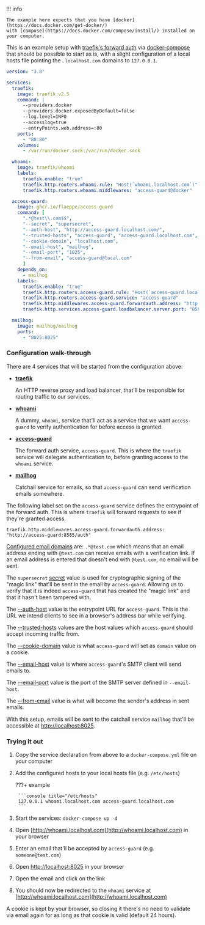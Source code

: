 !!! info

    The example here expects that you have [docker](https://docs.docker.com/get-docker/)
    with [compose](https://docs.docker.com/compose/install/) installed on your computer.

This is an example setup with [traefik's forward auth](https://doc.traefik.io/traefik/middlewares/http/forwardauth/)
via [docker-compose](https://docs.docker.com/compose/) that should be possible to start
as is, with a slight configuration of a local hosts file pointing the `.localhost.com`
domains to `127.0.0.1`.

```yaml title="docker-compose.yml"
version: "3.8"

services:
  traefik:
    image: traefik:v2.5
    command: |
      --providers.docker
      --providers.docker.exposedByDefault=false
      --log.level=INFO
      --accesslog=true
      --entryPoints.web.address=:80
    ports:
      - "80:80"
    volumes:
      - /var/run/docker.sock:/var/run/docker.sock

  whoami:
    image: traefik/whoami
    labels:
      traefik.enable: "true"
      traefik.http.routers.whoami.rule: "Host(`whoami.localhost.com`)"
      traefik.http.routers.whoami.middlewares: "access-guard@docker"

  access-guard:
    image: ghcr.io/flaeppe/access-guard
    command: [
      ".*@test\\.com$$",
      "--secret", "supersecret",
      "--auth-host", "http://access-guard.localhost.com/",
      "--trusted-hosts", "access-guard", "access-guard.localhost.com",
      "--cookie-domain", "localhost.com",
      "--email-host", "mailhog",
      "--email-port", "1025",
      "--from-email", "access-guard@local.com"
      ]
    depends_on:
      - mailhog
    labels:
      traefik.enable: "true"
      traefik.http.routers.access-guard.rule: "Host(`access-guard.localhost.com`)"
      traefik.http.routers.access-guard.service: "access-guard"
      traefik.http.middlewares.access-guard.forwardauth.address: "http://access-guard:8585/auth"
      traefik.http.services.access-guard.loadbalancer.server.port: "8585"

  mailhog:
    image: mailhog/mailhog
    ports:
      - "8025:8025"
```

### Configuration walk-through

There are 4 services that will be started from the configuration above:

- __[traefik](https://github.com/traefik/traefik)__

    An HTTP reverse proxy and load balancer, that'll be responsible for routing traffic
    to our services.

- __[whoami](https://github.com/traefik/whoami)__

    A dummy, `whoami`, service that'll act as a service that we want `access-guard` to
    verify authentication for before access is granted.

- __[access-guard](https://github.com/flaeppe/access-guard)__

    The forward auth service, `access-guard`. This is where the `traefik` service will
    delegate authentication to, before granting access to the `whoami` service.

- __[mailhog](https://github.com/mailhog/MailHog)__

    Catchall service for emails, so that `access-guard` can send verification emails
    somewhere.

The following label set on the `access-guard` service defines the entrypoint of the
forward auth. This is where `traefik` will forward requests to see if they're granted
access.

```
traefik.http.middlewares.access-guard.forwardauth.address: "http://access-guard:8585/auth"
```

[Configured email domains](reference.md#email-patterns) are: `.*@test.com` which means
that an email address ending with `@test.com` can receive emails with a verification
link. If an email address is entered that doesn't end with `@test.com`, no email will be
sent.

The `supersecret` [secret](reference.md#secret) value is used for cryptographic signing
of the "magic link" that'll be sent in the email by `access-guard`. Allowing us to
verify that it is indeed `access-guard` that has created the "magic link" and that it
hasn't been tampered with.

The [--auth-host](reference.md#access-guards-host) value is the entrypoint URL for
`access-guard`. This is the URL we intend clients to see in a browser's address bar
while verifying.

The [--trusted-hosts](reference.md#trusted-hosts) values are the host values which
`access-guard` should accept incoming traffic from.

The [--cookie-domain](reference.md#cookie-domain) value is what `access-guard` will set
as `domain` value on a cookie.

The [--email-host](reference.md#smtp-host) value is where `access-guard`'s SMTP client
will send emails to.

The [--email-port](reference.md#smtp-port) value is the port of the SMTP server defined
in `--email-host`.

The [--from-email](reference.md#senders-email-address) value is what will become the
sender's address in sent emails.

With this setup, emails will be sent to the catchall service `mailhog` that'll be
accessible at [http://localhost:8025](http://localhost:8025).

### Trying it out

1. Copy the service declaration from above to a `docker-compose.yml` file on your
   computer

2. Add the configured hosts to your local hosts file (e.g. `/etc/hosts`)

    ???+ example

        ```console title="/etc/hosts"
        127.0.0.1 whoami.localhost.com access-guard.localhost.com
        ```

3. Start the services: `docker-compose up -d`

4. Open [http://whoami.localhost.com](http://whoami.localhost.com) in your browser

5. Enter an email that'll be accepted by `access-guard` (e.g. `someone@test.com`)

6. Open [http://localhost:8025](http://localhost:8025) in your browser

7. Open the email and click on the link

8. You should now be redirected to the `whoami` service at [http://whoami.localhost.com](http://whoami.localhost.com)

A cookie is kept by your browser, so closing it there's no need to validate via email
again for as long as that cookie is valid (default 24 hours).
